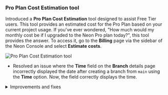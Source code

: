 ### Pro Plan Cost Estimation tool

Introduced a **Pro Plan Cost Estimation** tool designed to assist Free Tier users. This tool provides an estimated cost for the Pro Plan based on your current project usage. If you've ever wondered, "How much would my monthly cost be if I upgraded to the Neon Pro plan today?", this tool provides the answer. To access it, go to the **Billing** page via the sidebar of the Neon Console and select **Estimate costs**.

  ![Pro Plan Cost Estimation tool](/docs/relnotes/pro_plan_cost_estimator.png)

- Resolved an issue where the **Time** field on the **Branch** details page incorrectly displayed the date after creating a branch from `main` using the **Time** option. Now, the field correctly displays the time.

<details>
<summary>Improvements and fixes</summary>
<ul>
<li>UI: The code examples accessible from the **Connect Details** widget on the Neon **Dashboard** now include a `-pooler` suffix in the endpoint hostname when the **Pooled connection** tab is selected. You no longer need to add this suffix manually.</li>
</ul>
</details>
